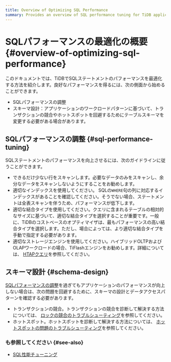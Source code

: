 ```yaml
---
title: Overview of Optimizing SQL Performance 
summary: Provides an overview of SQL performance tuning for TiDB application developers.
---
```


# SQLパフォーマンスの最適化の概要 {#overview-of-optimizing-sql-performance}

このドキュメントでは、TiDBでSQLステートメントのパフォーマンスを最適化する方法を紹介します。良好なパフォーマンスを得るには、次の側面から始めることができます。

-   SQLパフォーマンスの調整
-   スキーマ設計：アプリケーションのワークロードパターンに基づいて、トランザクションの競合やホットスポットを回避するためにテーブルスキーマを変更する必要がある場合があります。

## SQLパフォーマンスの調整 {#sql-performance-tuning}

SQLステートメントのパフォーマンスを向上させるには、次のガイドラインに従うことができます。

-   できるだけ少ない行をスキャンします。必要なデータのみをスキャンし、余分なデータをスキャンしないようにすることをお勧めします。
-   適切なインデックスを使用してください。 SQLの`WHERE`句の列に対応するインデックスがあることを確認してください。そうでない場合、ステートメントは全表スキャンを伴うため、パフォーマンスが低下します。
-   適切な結合タイプを使用してください。クエリに含まれるテーブルの相対的なサイズに基づいて、適切な結合タイプを選択することが重要です。一般に、TiDBのコストベースのオプティマイザは、最もパフォーマンスの高い結合タイプを選択します。ただし、場合によっては、より適切な結合タイプを手動で指定する必要があります。
-   適切なストレージエンジンを使用してください。ハイブリッドOLTPおよびOLAPワークロードの場合、TiFlashエンジンをお勧めします。詳細については、 [HTAPクエリ](/develop/dev-guide-hybrid-oltp-and-olap-queries.md)を参照してください。

## スキーマ設計 {#schema-design}

[SQLパフォーマンスの調整](#sql-performance-tuning)を過ぎてもアプリケーションのパフォーマンスが向上しない場合は、次の問題を回避するために、スキーマの設計とデータアクセスパターンを確認する必要があります。

-   トランザクションの競合。トランザクションの競合を診断して解決する方法については、 [ロックの競合のトラブルシューティング](/troubleshoot-lock-conflicts.md)を参照してください。
-   ホットスポット。ホットスポットを診断して解決する方法については、 [ホットスポットの問題のトラブルシューティング](/troubleshoot-hot-spot-issues.md)を参照してください。

### も参照してください {#see-also}

-   [SQL性能チューニング](/sql-tuning-overview.md)
